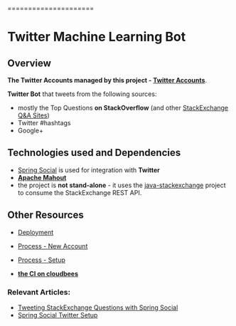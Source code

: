 =====================
# Twitter Machine Learning Bot

## Overview

**The Twitter Accounts managed by this project - [Twitter Accounts](https://github.com/eugenp/stackexchange2twitter/wiki/Twitter-Accounts)**. 


**Twitter Bot** that tweets from the following sources: 
- mostly the Top Questions **on StackOverflow** (and other [StackExchange Q&amp;A Sites](http://stackexchange.com/sites#))
- Twitter #hashtags
- Google+


## Technologies used and Dependencies
- [Spring Social](https://github.com/SpringSource/spring-social/wiki/Quick-Start) is used for integration with **Twitter**
- [**Apache Mahout**](http://mahout.apache.org/)
- the project is **not stand-alone** - it uses the [java-stackexchange](https://github.com/eugenp/java-stackexchange) project to consume the StackExchange REST API. 


## Other Resources
- [Deployment](https://github.com/eugenp/stackexchange2twitter/wiki/Deployment)
- [Process - New Account](https://github.com/eugenp/stackexchange2twitter/wiki/Process---New-Account)
- [Process - Setup](https://github.com/eugenp/stackexchange2twitter/wiki/Process---Setup)


- [**the CI on cloudbees**](https://rest-security.ci.cloudbees.com/view/twitter/)

### Relevant Articles:
- [Tweeting StackExchange Questions with Spring Social](http://www.baeldung.com/2013/02/25/tweeting-stackexchange-with-spring-social-part-1/)
- [Spring Social Twitter Setup](http://www.baeldung.com/spring_social_twitter_setup)
